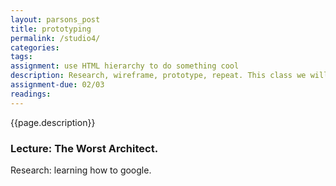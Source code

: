 ```yaml
---  
layout: parsons_post  
title: prototyping
permalink: /studio4/  
categories:   
tags:  
assignment: use HTML hierarchy to do something cool
description: Research, wireframe, prototype, repeat. This class we will acquaint ourselves with the process of taking a design from page to website, ahead of your first assignment. 
assignment-due: 02/03
readings: 
---  
```


{{page.description}}

### Lecture: The Worst Architect.

Research: learning how to google.
